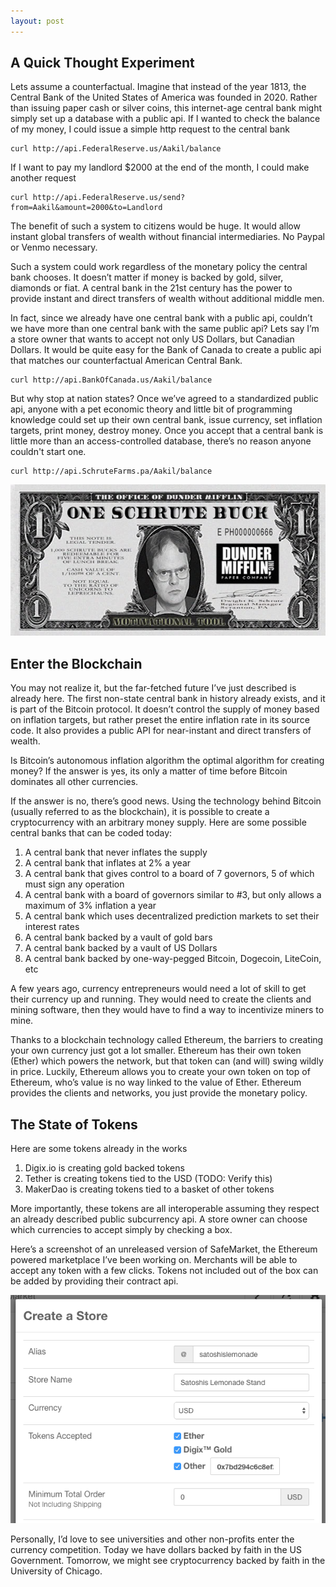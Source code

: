 ```yaml
---
layout: post
---
```


## A Quick Thought Experiment

Lets assume a counterfactual. Imagine that instead of the year 1813, the Central Bank of the United States of America was founded in 2020. Rather than issuing paper cash or silver coins, this internet-age central bank might simply set up a database with a public api. If I wanted to check the balance of my money, I could issue a simple http request to the central bank

    curl http://api.FederalReserve.us/Aakil/balance

If I want to pay my landlord $2000 at the end of the month, I could make another request

    curl http://api.FederalReserve.us/send?from=Aakil&amount=2000&to=Landlord

The benefit of such a system to citizens would be huge. It would allow instant global transfers of wealth without financial intermediaries. No Paypal or Venmo necessary.

Such a system could work regardless of the monetary policy the central bank chooses. It doesn’t matter if money is backed by gold, silver, diamonds or fiat. A central bank in the 21st century has the power to provide instant and direct transfers of wealth without additional middle men.

In fact, since we already have one central bank with a public api, couldn’t we have more than one central bank with the same public api? Lets say I’m a store owner that wants to accept not only US Dollars, but Canadian Dollars. It would be quite easy for the Bank of Canada to create a public api that matches our counterfactual American Central Bank.

    curl http://api.BankOfCanada.us/Aakil/balance

But why stop at nation states? Once we’ve agreed to a standardized public api, anyone with a pet economic theory and little bit of programming knowledge could set up their own central bank, issue currency, set inflation targets, print money, destroy money. Once you accept that a central bank is little more than an access-controlled database, there’s no reason anyone couldn't start one.

    curl http://api.SchruteFarms.pa/Aakil/balance

![Currency Competition in SafeMarket](/assets/images/currency/schrutebucks.jpg)

## Enter the Blockchain

You may not realize it, but the far-fetched future I’ve just described is already here. The first non-state central bank in history already exists, and it is part of the Bitcoin protocol. It doesn’t control the supply of money based on inflation targets, but rather preset the entire inflation rate in its source code. It also provides a public API for near-instant and direct transfers of wealth.

Is Bitcoin’s autonomous inflation algorithm the optimal algorithm for creating money? If the answer is yes, its only a matter of time before Bitcoin dominates all other currencies.

If the answer is no, there’s good news. Using the technology behind Bitcoin (usually referred to as the blockchain), it is possible to create a cryptocurrency with an arbitrary money supply. Here are some possible central banks that can be coded today:

1. A central bank that never inflates the supply
2. A central bank that inflates at 2% a year
3. A central bank that gives control to a board of 7 governors, 5 of which must sign any operation
4. A central bank with a board of governors similar to #3, but  only allows a maximum of 3% inflation a year
5. A central bank which uses decentralized prediction markets to set their interest rates
6. A central bank backed by a vault of gold bars
7. A central bank backed by a vault of US Dollars
8. A central bank backed by one-way-pegged Bitcoin, Dogecoin, LiteCoin, etc

A few years ago, currency entrepreneurs would need a lot of skill to get their currency up and running. They would need to create the clients and mining software, then they would have to find a way to incentivize miners to mine.

Thanks to a blockchain technology called Ethereum, the barriers to creating your own currency just got a lot smaller. Ethereum has their own token (Ether) which powers the network, but that token can (and will) swing wildly in price. Luckily, Ethereum allows you to create your own token on top of Ethereum, who’s value is no way linked to the value of Ether. Ethereum provides the clients and networks, you just provide the monetary policy.

## The State of Tokens

Here are some tokens already in the works

1. Digix.io is creating gold backed tokens
2. Tether is creating tokens tied to the USD (TODO: Verify this)
3. MakerDao is creating tokens tied to a basket of other tokens

More importantly, these tokens are all interoperable assuming they respect an already described public subcurrency api. A store owner can choose which currencies to accept simply by checking a box.

Here’s a screenshot of an unreleased version of SafeMarket, the Ethereum powered marketplace I’ve been working on. Merchants will be able to accept any token with a few clicks. Tokens not included out of the box can be added by providing their contract api.

![Currency Competition in SafeMarket](/assets/images/currency/screenshot.png)

Personally, I’d love to see universities and other non-profits enter the currency competition. Today we have dollars backed by faith in the US Government. Tomorrow, we might see cryptocurrency backed by faith in the University of Chicago.
